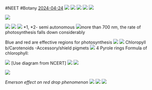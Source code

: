 #NEET #Botany [2024-04-24](2024-04-24)
![](Assets/Pasted%20image%2020240430153436.png)
![](Assets/Pasted%20image%2020240430153502.png)
![](Assets/Pasted%20image%2020240430153624.png)
![](Assets/Pasted%20image%2020240430153642.png)
![](Assets/Pasted%20image%2020240430153659.png)


![](Assets/Pasted%20image%2020240424125733.png)

![](Assets/Pasted%20image%2020240424142306.png)
![](Assets/Pasted%20image%2020240424142404.png)
![](Assets/Pasted%20image%2020240424142702.png)
*1, *2- semi autonomous
![](Assets/Pasted%20image%2020240424142947.png)more than 700 nm, the rate of photosynthesis falls down considerably


Blue and red are effective regions for photosynthesis
![](Assets/Pasted%20image%2020240424143458.png)
![](Assets/Pasted%20image%2020240424143706.png)
Chloropyll b/Carotenoids -Accessory/shield pigmets
![](Assets/Pasted%20image%2020240424143909.png)
4 Pyrole rings
Formula of chlorophyll: 

![](Assets/Pasted%20image%2020240424144100.png)
[Use diagram from NCERT]
![](Assets/Pasted%20image%2020240424144810.png)
![](Assets/Pasted%20image%2020240424144730.png)

![](Assets/Pasted%20image%2020240424144341.png)

*Emerson effect on red drop phenomenon*
![](Assets/Pasted%20image%2020240424144626.png)
![](Assets/Pasted%20image%2020240424145306.png)
![](Assets/Pasted%20image%2020240424145148.png)
